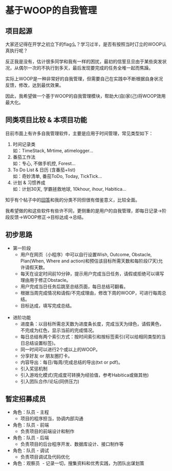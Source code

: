 # 基于WOOP的自我管理

## 项目起源

大家还记得在开学之初立下的flag么？学习过半，是否有按照当时订立的WOOP认真执行呢？  

反正我是没有，估计很多同学和我有一样的困扰，最初的信誓旦旦由于某些突发状况，从偶尔一次的不执行到多天，最后发现要完成的任务全堆一起而焦躁。  

实际上WOOP是一种非常好的自我管理，但需要自己在实践中不断根据自身状况反馈，修改，达到最优效果。  

因此，我希望做一个基于WOOP的自我管理模块，帮助大(自)家(己)将WOOP效用最大化。  

## 同类项目比较 & 本项目功能

目前市面上有许多自我管理软件，主要是应用于时间管理，常见类型如下：
1. 时间记录类  
 如：TimeStack, Mrtime, atimelogger...
2. 番茄工作法  
 如：专心, 不做手机控, Forest...
3. To Do List & 日历 (含番茄+list)  
 如：奇妙清单, 番茄ToDo, Today, TickTick...
4. 计划 & 习惯养成  
 如：计划30天, 学霸拯救地球, 10khour, ihour, Habitica...   

知乎有个帖子中的[回答](https://www.zhihu.com/question/28323632/answer/80911363)和我的分类不同但很有借鉴意义，比较全面。  

我希望做的和这些软件有些许不同，更侧重的是用户的自我管理，即每日记录→阶段反馈→WOOP修正→目标达成→总结。  

## 初步思路

- 第一阶段  
  - 用户在网页（小程序）中可以自行设置Wish, Outcome, Obstacle, Plan(When, Where and action)和预估该目标所需天数和每阶段(7天)允许请假天数。  
  - 每天在设定时间前10分钟，提示用户完成当日任务，请假或拒绝可以填写理由用于修正Obstacle。  
  - 用户完成当日任务后跳至总结页面，每日总结可翻看。  
  - 根据当周完成情况和请假/不完成理由，修改下周的WOOP，可进行每周总结。  
  - 目标达成，填写完成总结。  
  
- 进阶功能
  - 进度条：以目标所需总天数为进度条长度，完成当天为绿色，请假黄色，不完成为红色，显示当前的完成情况。  
  - 每日总结有两个索引方式：按时间索引和按标签索引(可以给相同类型的当日总结设置标签)。  
  - 同一时间可以进行2个或以上的WOOP。  
  - 分享好友 or 朋友圈打卡。  
  - 内容导出：每日/每周/完成总结的导出(txt or pdf)。  
  - 引入奖惩机制  
  - 引入游戏化模式(完成度可转换为经验值，参考Habitica或做其他)  
  - 引入团队合作/论坛(同侪压力)

## 暂定招募成员

- 角色：队员 - 主程  
  - 项目的程序担当，协调内部沟通
- 角色：队员 - 前端
  - 负责项目的前端设计和制作
- 角色：队员 - 后端
  - 负责项目的后台程序开发、数据库设计、接口制作等
- 角色：队员 - 调试
  - 负责项目调试及代码优化
- 角色：观察员
  - 记录一切，搜集资料和优秀实践，为团队出谋划策

  
  
